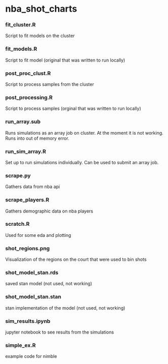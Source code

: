 # nba_shot_charts

### fit_cluster.R
Script to fit models on the cluster


### fit_models.R
Script to fit model (original that was written to run locally)

### post_proc_clust.R
Script to process samples from the cluster

### post_processing.R
Script to process samples (orginal that was written to run locally)

### run_array.sub
Runs simulations as an array job on cluster. At the moment it is not working. Runs into out of memory error.

### run_sim_array.R
Set up to run simulations individually. Can be used to submit an array job.

### scrape.py
Gathers data from nba api

### scrape_players.R
Gathers demographic data on nba players

### scratch.R
Used for some eda and plotting

### shot_regions.png
Visualization of the regions on the court that were used to bin shots

### shot_model_stan.rds
saved stan model (not used, not working)

### shot_model_stan.stan
stan implementation of the model (not used, not working)

### sim_results.ipynb
jupyter notebook to see results from the simulations

### simple_ex.R
example code for nimble

